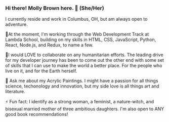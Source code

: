 ### Hi there! Molly Brown here. 👋 (She/Her)

I currently reside and work in Columbus, OH, but am always open to adventure. 

🌱At the moment, I'm working through the Web Development Track at Lambda School, building on my skills in HTML, CSS, JavaScript, Python, React, Node.js, and Redux, to name a few.

👯I would LOVE to collaborate on any humanitarian efforts. The leading drive for my developer journey has been to come out the other end with some set of skills that I can use to make the world a better place. For the people who live on it, and for the Earth herself. 

💬 Ask me about my Acrylic Paintings. I might have a passion for all things science, techonology and innovation, but my side love is all things art and literature. 

⚡ Fun fact: I identify as a strong woman, a feminist, a nature-witch, and bisexual married mother of three ambitious daughters. I'm also open to ANY good book recommendations! 


